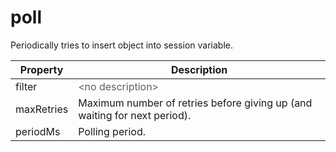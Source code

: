 # poll

Periodically tries to insert object into session variable. 

| Property | Description |
| ------- | -------- |
| filter | <font color="#606060">&lt;no description&gt;</font> |
| maxRetries | Maximum number of retries before giving up (and waiting for next period).  |
| periodMs | Polling period.  |

